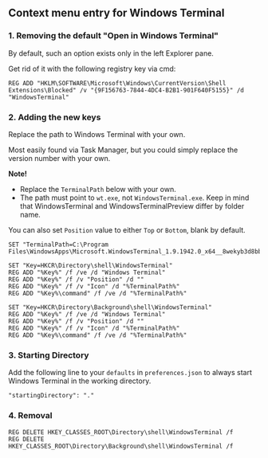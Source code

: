 ## Context menu entry for Windows Terminal

### 1. Removing the default "Open in Windows Terminal"
By default, such an option exists only in the left Explorer pane.

Get rid of it with the following registry key via cmd:

```
REG ADD "HKLM\SOFTWARE\Microsoft\Windows\CurrentVersion\Shell Extensions\Blocked" /v "{9F156763-7844-4DC4-B2B1-901F640F5155}" /d "WindowsTerminal"
```

### 2. Adding the new keys

Replace the path to Windows Terminal with your own.

Most easily found via Task Manager, but you could simply replace the version number with your own. 

**Note!**
- Replace the `TerminalPath` below with your own. 
- The path must point to `wt.exe`, not `WindowsTerminal.exe`. Keep in mind that WindowsTerminal and WindowsTerminalPreview differ by folder name.

You can also set `Position` value to either `Top` or `Bottom`, blank by default.
```
SET "TerminalPath=C:\Program Files\WindowsApps\Microsoft.WindowsTerminal_1.9.1942.0_x64__8wekyb3d8bbwe\wt.exe"

SET "Key=HKCR\Directory\shell\WindowsTerminal"
REG ADD "%Key%" /f /ve /d "Windows Terminal"
REG ADD "%Key%" /f /v "Position" /d ""
REG ADD "%Key%" /f /v "Icon" /d "%TerminalPath%"
REG ADD "%Key%\command" /f /ve /d "%TerminalPath%"

SET "Key=HKCR\Directory\Background\shell\WindowsTerminal"
REG ADD "%Key%" /f /ve /d "Windows Terminal"
REG ADD "%Key%" /f /v "Position" /d ""
REG ADD "%Key%" /f /v "Icon" /d "%TerminalPath%"
REG ADD "%Key%\command" /f /ve /d "%TerminalPath%"
```
### 3. Starting Directory
Add the following line to your `defaults` in `preferences.json` to always start Windows Terminal in the working directory.

`"startingDirectory": "."`
### 4. Removal
```
REG DELETE HKEY_CLASSES_ROOT\Directory\shell\WindowsTerminal /f
REG DELETE HKEY_CLASSES_ROOT\Directory\Background\shell\WindowsTerminal /f
```
